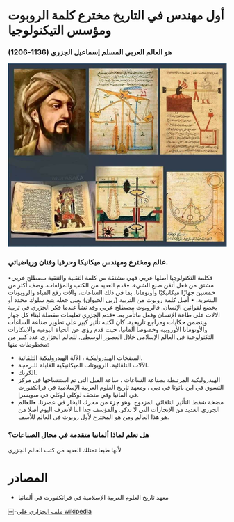 # أول مهندس في التاريخ مخترع كلمة الروبوت ومؤسس التيكنولوجيا
### هو العالم العربي المسلم إسماعيل الجزري (1136-1206)

<img src="https://github.com/MMT-Community/Father-of-Robots/blob/main/resource/cover.jpg" alt="Avatar" >

### عالم ومخترع ومهندس ميكانيكا وحرفيا وفنان ورياضياتي.
▪︎فكلمة التكنولوجيا أصلها عربي فهي مشتقة من كلمة التقنية والتنقية مصطلح عربي مشتق من فعل أتقن صنع الشيء. •قدم العديد من الكتب والمؤلفات. وصف أكثر من خمسين جهازًا ميكانيكيًا وأوتوماتا، بما في ذلك الساعات، وآلات رفع المياه والروبوتات البشرية.
▪︎ أصل كلمة روبوت من التربية (ربى الحيوان) يعني جعله يتبع سلوك محدد أو يخضع لقوانين الإنسان. فالروبوت مصطلح عربي وقد نشأ عندما فكر الجزري في تربية الالات على طاعة الإنسان وفعل ماتأمر به.
▪︎قدم الجزري تعليمات مفصلة لبناء كل جهاز ويتضمن حكايات ومراجع تاريخية. كان لكتبه تأثير كبير على تطوير صناعة الساعات والأوتوماتا الأوروبية وخصوصا ألمانيا، حيث قدم رؤى عن الحياة اليومية والابتكارات التكنولوجية في العالم الإسلامي خلال العصور الوسطى. للعالم الجزاري عدد كبير من مخطوطات منها:
- المضخات الهيدروليكية ، الآلة الهيدروليكية التلقائية.
- الآلات التلقائية.
الروبوتات الميكانيكية القابلة للبرمجة.
- الكرنك.
- الهيدروليكية المرتبطة بصناعة الساعات ، ساعة الفيل التي تم استنساخها في مركز التسوق في ابن باتوتا في دبي ، ومعهد تاريخ العلوم العربية الإسلامية في فرانكفورت في ألمانيا وفي متحف لوكلي لوكلي في سويسرا.
- مضخة شفط التأثير التلقائي المزدوج. وهو جزء من محرك البخار في عصرنا.
▪︎للعالم الجزري العديد من الإنجازات التي لا تذكر. والمؤسف جدا اننا لانعرف اليوم أصلا من هو هذا العالم ومن هو المخترع لأول روبوت في العالم للأسف.
### هل تعلم لماذا ألمانيا متقدمة في مجال الصناعات؟
 لأنها طبعا تمتلك العديد من كتب العالم الجزري
 
# المصادر
 - معهد تاريخ العلوم العربية الإسلامية في فرانكفورت في ألمانيا

￼-[ملف الجزاري علي wikipedia](https://ar.wikipedia.org/wiki/%D8%A7%D9%84%D8%AC%D8%B2%D8%B1%D9%8A)
